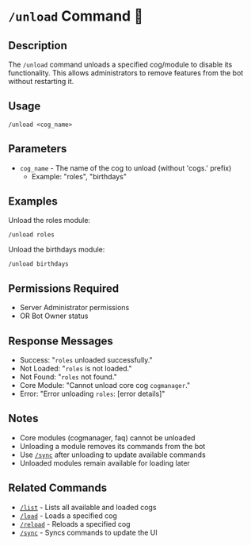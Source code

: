 # `/unload` Command 🛑

## Description

The `/unload` command unloads a specified cog/module to disable its functionality. This allows administrators to remove features from the bot without restarting it.

## Usage

```
/unload <cog_name>
```

## Parameters

- `cog_name` - The name of the cog to unload (without 'cogs.' prefix)
  - Example: "roles", "birthdays"

## Examples

Unload the roles module:
```
/unload roles
```

Unload the birthdays module:
```
/unload birthdays
```

## Permissions Required

- Server Administrator permissions
- OR Bot Owner status

## Response Messages

- Success: "`roles` unloaded successfully."
- Not Loaded: "`roles` is not loaded."
- Not Found: "`roles` not found."
- Core Module: "Cannot unload core cog `cogmanager`."
- Error: "Error unloading `roles`: [error details]"

## Notes

- Core modules (cogmanager, faq) cannot be unloaded
- Unloading a module removes its commands from the bot
- Use [`/sync`](sync.md) after unloading to update available commands
- Unloaded modules remain available for loading later

## Related Commands

- [`/list`](list.md) - Lists all available and loaded cogs
- [`/load`](load.md) - Loads a specified cog
- [`/reload`](reload.md) - Reloads a specified cog
- [`/sync`](sync.md) - Syncs commands to update the UI 